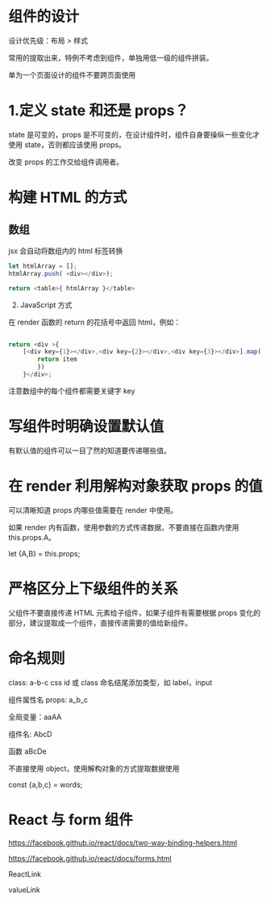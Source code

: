 # 组件的设计

设计优先级：布局 > 样式

常用的提取出来，特例不考虑到组件，单独用低一级的组件拼装。

单为一个页面设计的组件不要跨页面使用

# 1.定义 state 和还是 props？

state 是可变的，props 是不可变的，在设计组件时，组件自身要操纵一些变化才使用 state，否则都应该使用 props。

改变 props 的工作交给组件调用者。

#  构建 HTML 的方式

## 数组

jsx 会自动将数组内的 html 标签转换

```javascript
let htmlArray = [];
htmlArray.push( <div></div>);

return <table>{ htmlArray }</table>
```

2. JavaScript 方式

在 render 函数的 return 的花括号中返回 html，例如：

```javascript

return <div >{
    [<div key={1}></div>,<div key={2}></div>,<div key={3}></div>].map((item)=>{
        return item
        })
    }</div>;

```
注意数组中的每个组件都需要关键字 key


# 写组件时明确设置默认值

有默认值的组件可以一目了然的知道要传递哪些值。

# 在 render 利用解构对象获取 props 的值  

可以清晰知道 props 内哪些值需要在 render 中使用。

如果 render 内有函数，使用参数的方式传递数据，不要直接在函数内使用 this.props.A。

let {A,B} = this.props;

# 严格区分上下级组件的关系

父组件不要直接传递 HTML 元素给子组件，如果子组件有需要根据 props 变化的部分，建议提取成一个组件，直接传递需要的值给新组件。



# 命名规则

class:  a-b-c
css id 或 class 命名结尾添加类型，如 label，input

组件属性名 props: a_b_c

全局变量：aaAA

组件名: AbcD

函数 aBcDe

不直接使用 object，使用解构对象的方式提取数据使用

const {a,b,c} = words;

# React 与 form 组件

https://facebook.github.io/react/docs/two-way-binding-helpers.html

https://facebook.github.io/react/docs/forms.html

ReactLink

valueLink
